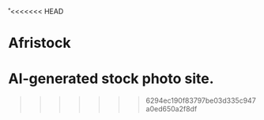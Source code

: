 ˚<<<<<<< HEAD
# Afristock

AI-generated stock photo site.
=======

>>>>>>> 6294ec190f83797be03d335c947a0ed650a2f8df
